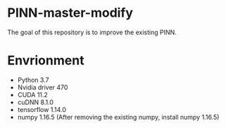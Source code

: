 # PINN-master-modify
The goal of this repository is to improve the existing PINN.

# Envrionment
- Python 3.7
- Nvidia driver 470
- CUDA 11.2
- cuDNN 8.1.0
- tensorflow 1.14.0
- numpy 1.16.5 (After removing the existing numpy, install numpy 1.16.5)
